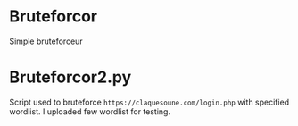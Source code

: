 # Bruteforcor
Simple bruteforceur
# Bruteforcor2.py

Script used to bruteforce ```https://claquesoune.com/login.php``` with specified wordlist.
I uploaded few wordlist for testing.
